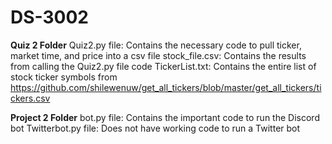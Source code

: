 # DS-3002

**Quiz 2 Folder**
Quiz2.py file: Contains the necessary code to pull ticker, market time, and price into a csv file 
stock_file.csv: Contains the results from calling the Quiz2.py file code
TickerList.txt: Contains the entire list of stock ticker symbols from https://github.com/shilewenuw/get_all_tickers/blob/master/get_all_tickers/tickers.csv

**Project 2 Folder** 
bot.py file: Contains the important code to run the Discord bot 
Twitterbot.py file: Does not have working code to run a Twitter bot

